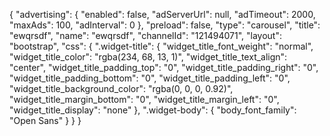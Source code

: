 {
    "advertising": {
        "enabled": false,
        "adServerUrl": null,
        "adTimeout": 2000,
        "maxAds": 100,
        "adInterval": 0
    },
    "preload": false,
    "type": "carousel",
    "title": "ewqrsdf",
    "name": "ewqrsdf",
    "channelId": "121494071",
    "layout": "bootstrap",
    "css": {
        ".widget-title": {
            "widget_title_font_weight": "normal",
            "widget_title_color": "rgba(234, 68, 13, 1)",
            "widget_title_text_align": "center",
            "widget_title_padding_top": "0",
            "widget_title_padding_right": "0",
            "widget_title_padding_bottom": "0",
            "widget_title_padding_left": "0",
            "widget_title_background_color": "rgba(0, 0, 0, 0.92)",
            "widget_title_margin_bottom": "0",
            "widget_title_margin_left": "0",
            "widget_title_display": "none"
        },
        ".widget-body": {
            "body_font_family": "Open Sans"
        }
    }
}